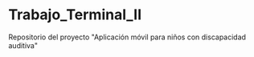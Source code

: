 # Trabajo_Terminal_II
Repositorio del proyecto "Aplicación móvil para niños con discapacidad auditiva" 
